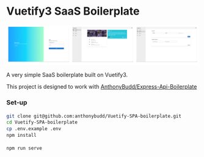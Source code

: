 # Vuetify3 SaaS Boilerplate
<p align="center">
    <img src="https://raw.githubusercontent.com/anthonybudd/Vuetify-SPA-boilerplate/main/public/img/screenshots.png?v=2">
</p>

A very simple SaaS boilerplate built on Vuetify3.

This project is designed to work with [AnthonyBudd/Express-Api-Boilerplate](https://github.com/anthonybudd/express-api-boilerplate)


### Set-up
```sh
git clone git@github.com:anthonybudd/Vuetify-SPA-boilerplate.git
cd Vuetify-SPA-boilerplate
cp .env.example .env
npm install

npm run serve
```
